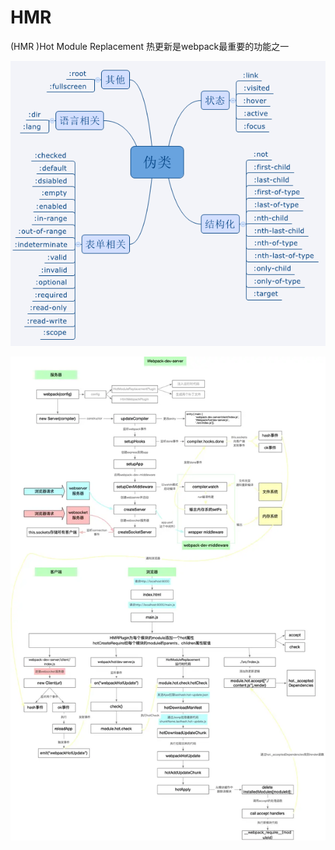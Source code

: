 # HMR

\(HMR \)Hot Module Replacement 热更新是webpack最重要的功能之一

![](../.gitbook/assets/image%20%28103%29.png)

![](../.gitbook/assets/image%20%2894%29.png)

